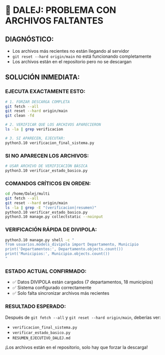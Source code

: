 # 🚨 DALEJ: PROBLEMA CON ARCHIVOS FALTANTES

## DIAGNÓSTICO:
- Los archivos más recientes no están llegando al servidor
- `git reset --hard origin/main` no está funcionando completamente
- Los archivos están en el repositorio pero no se descargan

## SOLUCIÓN INMEDIATA:

### EJECUTA EXACTAMENTE ESTO:

```bash
# 1. FORZAR DESCARGA COMPLETA
git fetch --all
git reset --hard origin/main
git clean -fd

# 2. VERIFICAR QUE LOS ARCHIVOS APARECIERON
ls -la | grep verificacion

# 3. SI APARECEN, EJECUTAR:
python3.10 verificacion_final_sistema.py
```

### SI NO APARECEN LOS ARCHIVOS:

```bash
# USAR ARCHIVO DE VERIFICACIÓN BÁSICA
python3.10 verificar_estado_basico.py
```

### COMANDOS CRÍTICOS EN ORDEN:

```bash
cd /home/Dalej/multi
git fetch --all
git reset --hard origin/main
ls -la | grep -E "(verificacion|resumen)"
python3.10 verificar_estado_basico.py
python3.10 manage.py collectstatic --noinput
```

### VERIFICACIÓN RÁPIDA DE DIVIPOLA:

```bash
python3.10 manage.py shell -c "
from usuarios.models_divipola import Departamento, Municipio
print('Departamentos:', Departamento.objects.count())
print('Municipios:', Municipio.objects.count())
"
```

### ESTADO ACTUAL CONFIRMADO:
- ✅ Datos DIVIPOLA están cargados (7 departamentos, 18 municipios)
- ✅ Sistema configurado correctamente
- ✅ Solo falta sincronizar archivos más recientes

### RESULTADO ESPERADO:
Después de `git fetch --all` y `git reset --hard origin/main`, deberías ver:
- `verificacion_final_sistema.py`
- `verificar_estado_basico.py`
- `RESUMEN_EJECUTIVO_DALEJ.md`

¡Los archivos están en el repositorio, solo hay que forzar la descarga!
